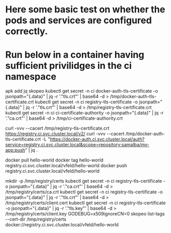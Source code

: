 # Here some basic test on whether the pods and services are configured correctly.
# Run below in a container having sufficient privilidges in the ci namespace

apk add jq skopeo
kubectl get secret -n ci docker-auth-tls-certificate -o jsonpath="{.data}" | jq -r '."tls.crt"' | base64 -d > /tmp/docker-auth-tls-certificate.crt
kubectl get secret -n ci  registry-tls-certificate -o jsonpath="{.data}" | jq -r '."tls.crt"' | base64 -d > /tmp/registry-tls-certificate.crt
kubectl get secret -n ci  ci-certificate-authority -o jsonpath="{.data}" | jq -r '."ca.crt"' | base64 -d > /tmp/ci-certificate-authority.crt

curl -vvv --cacert /tmp/registry-tls-certificate.crt https://registry.ci.svc.cluster.local/v2/
curl -vvv --cacert /tmp/docker-auth-tls-certificate.crt -L "https://docker-auth.ci.svc.cluster.local/auth?service=registry.ci.svc.cluster.local&scope=repository:samalba/my-app:push" | jq .

docker pull hello-world
docker tag hello-world registry.ci.svc.cluster.local/vfeld/hello-world
docker push registry.ci.svc.cluster.local/vfeld/hello-world

mkdir -p /tmp/registry/certs
kubectl get secret -n ci  registry-tls-certificate -o jsonpath="{.data}" | jq -r '."ca.crt"' | base64 -d > /tmp/registry/certs/ca.crt
kubectl get secret -n ci  registry-tls-certificate -o jsonpath="{.data}" | jq -r '."tls.crt"' | base64 -d > /tmp/registry/certs/client.cert
kubectl get secret -n ci  registry-tls-certificate -o jsonpath="{.data}" | jq -r '."tls.key"' | base64 -d > /tmp/registry/certs/client.key
GODEBUG=x509ignoreCN=0 skopeo list-tags --cert-dir /tmp/registry/certs docker://registry.ci.svc.cluster.local/vfeld/hello-world
